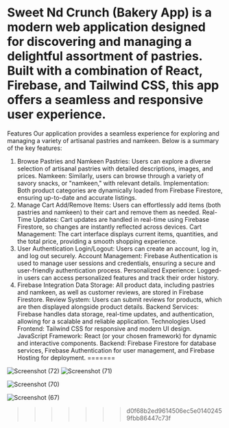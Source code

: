 

Sweet Nd Crunch
(Bakery App) is a modern web application designed for discovering and managing a delightful assortment of pastries. Built with a combination of React, Firebase, and Tailwind CSS, this app offers a seamless and responsive user experience.
=======
Features
Our application provides a seamless experience for exploring and managing a variety of artisanal pastries and namkeen. Below is a summary of the key features:

1. Browse Pastries and Namkeen
Pastries: Users can explore a diverse selection of artisanal pastries with detailed descriptions, images, and prices.
Namkeen: Similarly, users can browse through a variety of savory snacks, or "namkeen," with relevant details.
Implementation: Both product categories are dynamically loaded from Firebase Firestore, ensuring up-to-date and accurate listings.
2. Manage Cart
Add/Remove Items: Users can effortlessly add items (both pastries and namkeen) to their cart and remove them as needed.
Real-Time Updates: Cart updates are handled in real-time using Firebase Firestore, so changes are instantly reflected across devices.
Cart Management: The cart interface displays current items, quantities, and the total price, providing a smooth shopping experience.
3. User Authentication
Login/Logout: Users can create an account, log in, and log out securely.
Account Management: Firebase Authentication is used to manage user sessions and credentials, ensuring a secure and user-friendly authentication process.
Personalized Experience: Logged-in users can access personalized features and track their order history.
4. Firebase Integration
Data Storage: All product data, including pastries and namkeen, as well as customer reviews, are stored in Firebase Firestore.
Review System: Users can submit reviews for products, which are then displayed alongside product details.
Backend Services: Firebase handles data storage, real-time updates, and authentication, allowing for a scalable and reliable application.
Technologies Used
Frontend: Tailwind CSS for responsive and modern UI design.
JavaScript Framework: React (or your chosen framework) for dynamic and interactive components.
Backend: Firebase Firestore for database services, Firebase Authentication for user management, and Firebase Hosting for deployment.
=======


![Screenshot (72)](https://github.com/user-attachments/assets/dfa193da-2b1f-4910-bb70-fcaaac0f9c5f)
![Screenshot (71)](https://github.com/user-attachments/assets/d51c9ade-c6c0-43d7-aa71-f85aacefb089)


![Screenshot (70)](https://github.com/user-attachments/assets/5d76c563-32dd-490f-abb1-faff7db4d620)


![Screenshot (67)](https://github.com/user-attachments/assets/83ca82f1-d4d3-4f64-ac91-6c918e058b5a)


>>>>>>> d0f68b2ed9614506ec5e01402459fbb86447c73f
